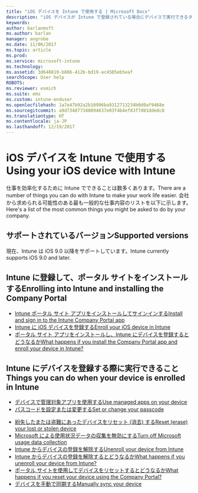 ```yaml
---
title: "iOS デバイスを Intune で使用する | Microsoft Docs"
description: "iOS デバイスが Intune で登録されている場合にデバイスで実行できるタスクへのリンクの一覧。"
keywords: 
author: barlanmsft
ms.author: barlan
manager: angrobe
ms.date: 11/06/2017
ms.topic: article
ms.prod: 
ms.service: microsoft-intune
ms.technology: 
ms.assetid: 3d648819-b866-412b-bd19-ac4505eb5eaf
searchScope: User help
ROBOTS: 
ms.reviewer: esmich
ms.suite: ems
ms.custom: intune-enduser
ms.openlocfilehash: 1a7e47b92a2b10996ba9312713234b0d0af9468e
ms.sourcegitcommit: a9d734877340894637e03f4b4ef83f7d01ddedc8
ms.translationtype: HT
ms.contentlocale: ja-JP
ms.lasthandoff: 12/19/2017
---
```

# <a name="using-your-ios-device-with-intune"></a><span data-ttu-id="44ab5-103">iOS デバイスを Intune で使用する</span><span class="sxs-lookup"><span data-stu-id="44ab5-103">Using your iOS device with Intune</span></span>

<span data-ttu-id="44ab5-104">仕事を効率化するために Intune でできることは数多くあります。</span><span class="sxs-lookup"><span data-stu-id="44ab5-104">There are a number of things you can do with Intune to make your work life easier.</span></span> <span data-ttu-id="44ab5-105">会社から求められる可能性のある最も一般的な仕事内容のリストを以下に示します。</span><span class="sxs-lookup"><span data-stu-id="44ab5-105">Here's a list of the most common things you might be asked to do by your company.</span></span>

## <a name="supported-versions"></a><span data-ttu-id="44ab5-106">サポートされているバージョン</span><span class="sxs-lookup"><span data-stu-id="44ab5-106">Supported versions</span></span>

<span data-ttu-id="44ab5-107">現在、Intune は iOS 9.0 以降をサポートしています。</span><span class="sxs-lookup"><span data-stu-id="44ab5-107">Intune currently supports iOS 9.0 and later.</span></span>

## <a name="enrolling-into-intune-and-installing-the-company-portal"></a><span data-ttu-id="44ab5-108">Intune に登録して、ポータル サイトをインストールする</span><span class="sxs-lookup"><span data-stu-id="44ab5-108">Enrolling into Intune and installing the Company Portal</span></span>

- [<span data-ttu-id="44ab5-109">Intune ポータル サイト アプリをインストールしてサインインする</span><span class="sxs-lookup"><span data-stu-id="44ab5-109">Install and sign in to the Intune Company Portal app</span></span>](install-and-sign-in-to-the-intune-company-portal-app-ios.md)
- [<span data-ttu-id="44ab5-110">Intune に iOS デバイスを登録する</span><span class="sxs-lookup"><span data-stu-id="44ab5-110">Enroll your iOS device in Intune</span></span>](enroll-your-device-in-intune-ios.md)
- [<span data-ttu-id="44ab5-111">ポータル サイト アプリをインストールし、Intune にデバイスを登録するとどうなるか</span><span class="sxs-lookup"><span data-stu-id="44ab5-111">What happens if you install the Company Portal app and enroll your device in Intune?</span></span>](what-happens-if-you-install-the-Company-Portal-app-and-enroll-your-device-in-intune-ios.md)

## <a name="things-you-can-do-when-your-device-is-enrolled-in-intune"></a><span data-ttu-id="44ab5-112">Intune にデバイスを登録する際に実行できること</span><span class="sxs-lookup"><span data-stu-id="44ab5-112">Things you can do when your device is enrolled in Intune</span></span>

- [<span data-ttu-id="44ab5-113">デバイスで管理対象アプリを使用する</span><span class="sxs-lookup"><span data-stu-id="44ab5-113">Use managed apps on your device</span></span>](use-managed-apps-on-your-device-ios.md)
- [<span data-ttu-id="44ab5-114">パスコードを設定または変更する</span><span class="sxs-lookup"><span data-stu-id="44ab5-114">Set or change your passcode</span></span>](set-or-change-your-passcode-ios.md)
<!--- [Reset (erase) your lost or stolen device](reset-erase-your-lost-or-stolen-device-ios.md) -->
- [<span data-ttu-id="44ab5-115">紛失したまたは盗難にあったデバイスをリセット (消去) する</span><span class="sxs-lookup"><span data-stu-id="44ab5-115">Reset (erase) your lost or stolen device</span></span>](reset-erase-your-device-cpwebsite.md)
- [<span data-ttu-id="44ab5-116">Microsoft による使用状況データの収集を無効にする</span><span class="sxs-lookup"><span data-stu-id="44ab5-116">Turn off Microsoft usage data collection</span></span>](turn-off-microsoft-usage-data-collection-ios.md)
- [<span data-ttu-id="44ab5-117">Intune からデバイスの登録を解除する</span><span class="sxs-lookup"><span data-stu-id="44ab5-117">Unenroll your device from Intune</span></span>](unenroll-your-device-from-intune-ios.md)
- [<span data-ttu-id="44ab5-118">Intune からデバイスの登録を解除するとどうなるか</span><span class="sxs-lookup"><span data-stu-id="44ab5-118">What happens if you unenroll your device from Intune?</span></span>](what-happens-if-you-unenroll-your-device-from-intune-ios.md)
- [<span data-ttu-id="44ab5-119">ポータル サイトを使用してデバイスをリセットするとどうなるか</span><span class="sxs-lookup"><span data-stu-id="44ab5-119">What happens if you reset your device using the Company Portal?</span></span>](what-happens-if-you-reset-your-device-using-the-company-portal-ios.md)
- [<span data-ttu-id="44ab5-120">デバイスを手動で同期する</span><span class="sxs-lookup"><span data-stu-id="44ab5-120">Manually sync your device</span></span>](sync-your-device-manually-ios.md)
